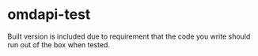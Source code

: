 # omdapi-test
Built version is included due to requirement that the code you write should run out of the box when tested.
